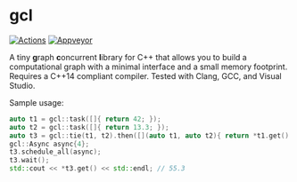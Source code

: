 # gcl

[![Actions](https://github.com/bloomen/gcl/actions/workflows/gcl-tests.yml/badge.svg?branch=master)](https://github.com/bloomen/gcl/actions/workflows/gcl-tests.yml?query=branch%3Amaster) [![Appveyor](https://ci.appveyor.com/api/projects/status/memx407sve38sbj0?svg=true)](https://ci.appveyor.com/project/bloomen/gcl?branch=master)

A tiny **g**raph **c**oncurrent **l**ibrary for C++ that allows you to build a computational
graph with a minimal interface and a small memory footprint.
Requires a C++14 compliant compiler. Tested with Clang, GCC, and Visual Studio.

Sample usage:
```cpp
auto t1 = gcl::task([]{ return 42; });
auto t2 = gcl::task([]{ return 13.3; });
auto t3 = gcl::tie(t1, t2).then([](auto t1, auto t2){ return *t1.get() + *t2.get(); });
gcl::Async async{4};
t3.schedule_all(async);
t3.wait();
std::cout << *t3.get() << std::endl; // 55.3
```
